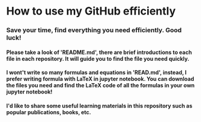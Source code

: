 # How to use my GitHub efficiently

### Save your time, find everything you need efficiently. Good luck!

#### Please take a look of 'README.md', there are brief introductions to each file in each repository. It will guide you to find the file you need quickly. 

#### I wont't write so many formulas and equations in 'READ.md', instead, I prefer writing formula with LaTeX in jupyter notebook. You can download the files you need and find the LaTeX code of all the formulas in your own jupyter notebook!

#### I'd like to share some useful learning materials in this repository such as popular publications, books, etc.

